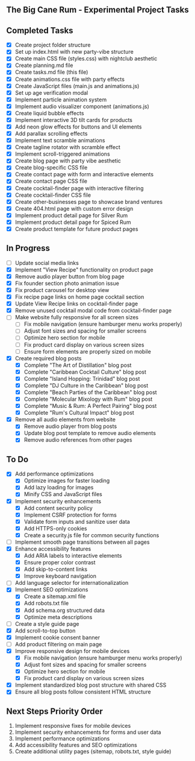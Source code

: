 ## The Big Cane Rum - Experimental Project Tasks

## Completed Tasks
- [x] Create project folder structure 
- [x] Set up index.html with new party-vibe structure
- [x] Create main CSS file (styles.css) with nightclub aesthetic
- [x] Create planning.md file
- [x] Create tasks.md file (this file)
- [x] Create animations.css file with party effects
- [x] Create JavaScript files (main.js and animations.js)
- [x] Set up age verification modal
- [x] Implement particle animation system
- [x] Implement audio visualizer component (animations.js)
- [x] Create liquid bubble effects
- [x] Implement interactive 3D tilt cards for products
- [x] Add neon glow effects for buttons and UI elements
- [x] Add parallax scrolling effects
- [x] Implement text scramble animations
- [x] Create tagline rotator with scramble effect
- [x] Implement scroll-triggered animations
- [x] Create blog page with party vibe aesthetic
- [x] Create blog-specific CSS file
- [x] Create contact page with form and interactive elements
- [x] Create contact page CSS file
- [x] Create cocktail-finder page with interactive filtering
- [x] Create cocktail-finder CSS file
- [x] Create other-businesses page to showcase brand ventures
- [x] Create 404.html page with custom error design
- [x] Implement product detail page for Silver Rum
- [x] Implement product detail page for Spiced Rum
- [x] Create product template for future product pages

## In Progress
  - [ ] Update social media links
  - [x] Implement "View Recipe" functionality on product page
  - [x] Remove audio player button from blog page
  - [x] Fix founder section photo animation issue
  - [x] Fix product carousel for desktop view
  - [x] Fix recipe page links on home page cocktail section
  - [x] Update View Recipe links on cocktail-finder page
  - [x] Remove unused cocktail modal code from cocktail-finder page
- [ ] Make website fully responsive for all screen sizes
  - [ ] Fix mobile navigation (ensure hamburger menu works properly)
  - [ ] Adjust font sizes and spacing for smaller screens
  - [ ] Optimize hero section for mobile
  - [ ] Fix product card display on various screen sizes
  - [ ] Ensure form elements are properly sized on mobile
- [x] Create required blog posts
  - [x] Complete "The Art of Distillation" blog post
  - [x] Complete "Caribbean Cocktail Culture" blog post
  - [x] Complete "Island Hopping: Trinidad" blog post
  - [x] Complete "DJ Culture in the Caribbean" blog post
  - [x] Complete "Beach Parties of the Caribbean" blog post
  - [x] Complete "Molecular Mixology with Rum" blog post
  - [x] Complete "Music & Rum: A Perfect Pairing" blog post
  - [x] Complete "Rum's Cultural Impact" blog post
- [x] Remove all audio elements from website
  - [x] Remove audio player from blog posts
  - [x] Update blog post template to remove audio elements
  - [x] Remove audio references from other pages

## To Do
- [x] Add performance optimizations
  - [x] Optimize images for faster loading
  - [x] Add lazy loading for images
  - [x] Minify CSS and JavaScript files
- [x] Implement security enhancements
  - [x] Add content security policy
  - [x] Implement CSRF protection for forms
  - [x] Validate form inputs and sanitize user data
  - [x] Add HTTPS-only cookies
  - [x] Create a security.js file for common security functions
- [ ] Implement smooth page transitions between all pages
- [x] Enhance accessibility features
  - [x] Add ARIA labels to interactive elements
  - [x] Ensure proper color contrast
  - [x] Add skip-to-content links
  - [x] Improve keyboard navigation
- [ ] Add language selector for internationalization
- [x] Implement SEO optimizations
  - [x] Create a sitemap.xml file
  - [x] Add robots.txt file
  - [x] Add schema.org structured data
  - [x] Optimize meta descriptions
- [ ] Create a style guide page
- [x] Add scroll-to-top button
- [x] Implement cookie consent banner
- [ ] Add product filtering on main page
- [x] Improve responsive design for mobile devices
  - [x] Fix mobile navigation (ensure hamburger menu works properly)
  - [x] Adjust font sizes and spacing for smaller screens
  - [x] Optimize hero section for mobile
  - [x] Fix product card display on various screen sizes

- [x] Implement standardized blog post structure with shared CSS
- [x] Ensure all blog posts follow consistent HTML structure
## Next Steps Priority Order
1. Implement responsive fixes for mobile devices
2. Implement security enhancements for forms and user data
3. Implement performance optimizations
4. Add accessibility features and SEO optimizations
5. Create additional utility pages (sitemap, robots.txt, style guide)